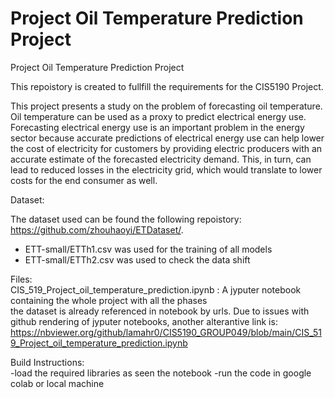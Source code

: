 # Project Oil Temperature Prediction Project 
Project Oil Temperature Prediction Project 

This repoistory is created to fullfill the requirements for the CIS5190 Project. <br>

This project presents a study on the problem of forecasting oil temperature. Oil temperature can be used as a proxy to predict electrical energy use. Forecasting electrical energy use is an important problem in the energy sector because accurate predictions of electrical energy use can help lower the cost of electricity for customers by providing electric producers with an accurate estimate of the forecasted electricity demand. This, in turn, can lead to reduced losses in the electricity grid, which would translate to lower costs for the end consumer as well. <br>


Dataset:<br>

The dataset used can be found the following repoistory: https://github.com/zhouhaoyi/ETDataset/. 
* ETT-small/ETTh1.csv was used for the training of all models
* ETT-small/ETTh2.csv was used to check the data shift 

Files: <br>
CIS_519_Project_oil_temperature_prediction.ipynb : A jyputer notebook containing the whole project with all the phases<br>
the dataset is already referenced in notebook by urls. 
Due to issues with github rendering of jyputer notebooks, another alterantive link is:<br>
https://nbviewer.org/github/lamahr0/CIS5190_GROUP049/blob/main/CIS_519_Project_oil_temperature_prediction.ipynb

Build Instructions: <br> 
-load the required libraries as seen the notebook
-run the code in google colab or local machine 
